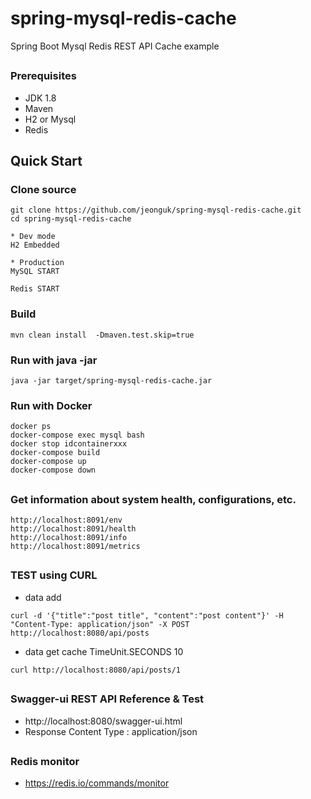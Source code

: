 # spring-mysql-redis-cache
Spring Boot Mysql Redis  REST API Cache example

## 
### Prerequisites
- JDK 1.8
- Maven
- H2  or Mysql
- Redis

## Quick Start

### Clone source
```
git clone https://github.com/jeonguk/spring-mysql-redis-cache.git
cd spring-mysql-redis-cache

```

```
* Dev mode
H2 Embedded
```

```
* Production
MySQL START
```

```
Redis START
```

### Build
```
mvn clean install  -Dmaven.test.skip=true
```

### Run with java -jar
```
java -jar target/spring-mysql-redis-cache.jar
```

### Run with Docker
```
docker ps
docker-compose exec mysql bash
docker stop idcontainerxxx
docker-compose build
docker-compose up
docker-compose down

```

##
### Get information about system health, configurations, etc.
```
http://localhost:8091/env
http://localhost:8091/health
http://localhost:8091/info
http://localhost:8091/metrics
```

##
### TEST using CURL

- data add
```
curl -d '{"title":"post title", "content":"post content"}' -H "Content-Type: application/json" -X POST http://localhost:8080/api/posts
```

- data get cache TimeUnit.SECONDS 10
```
curl http://localhost:8080/api/posts/1
```

##
### Swagger-ui REST API Reference & Test
- http://localhost:8080/swagger-ui.html
- Response Content Type : application/json

##
### Redis monitor
- https://redis.io/commands/monitor
